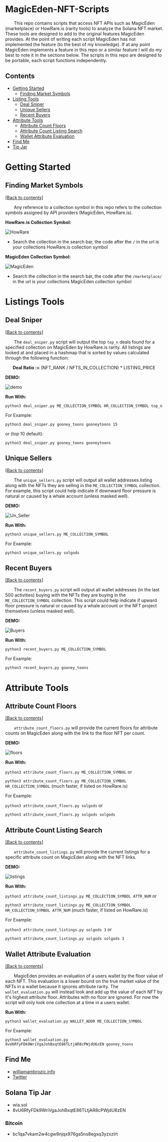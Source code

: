 # MagicEden-NFT-Scripts

&nbsp;&nbsp;&nbsp;&nbsp;&nbsp;&nbsp; This repo contains scripts that access NFT APIs such as MagicEden (marketplace) or HowRare.is (rarity tools) to analyze the Solana NFT market. These tools are designed to add to the original features MagicEden provides. At the point of writing each script MagicEden has not implemented the feature (to the best of my knowledge). If at any point MagicEden implements a feature in this repo or a similar feature I will do my best to note it in the sections below. The scripts in this repo are designed to be portable, each script functions independently.

## Contents
- [Getting Started](https://github.com/WilliamAmbrozic/MagicEden-NFT-Scripts#Getting-Started)
  - [Finding Market Symbols](https://github.com/WilliamAmbrozic/MagicEden-NFT-Scripts#Finding-Market-Symbols)
- [Listing Tools](https://github.com/WilliamAmbrozic/MagicEden-NFT-Scripts#Listings-&-Sale-Tools)
  - [Deal Sniper](https://github.com/WilliamAmbrozic/MagicEden-NFT-Scripts#Deal-Sniper)  
  - [Unique Sellers](https://github.com/WilliamAmbrozic/MagicEden-NFT-Scripts#Unique-Sellers)
  - [Recent Buyers](https://github.com/WilliamAmbrozic/MagicEden-NFT-Scripts#Recent-Buyers)
- [Attribute Tools](https://github.com/WilliamAmbrozic/MagicEden-NFT-Scripts#Attribute-Tools)
  - [Attribute Count Floors](https://github.com/WilliamAmbrozic/MagicEden-NFT-Scripts#Attribute-Tools)
  - [Attribute Count Listing Search](https://github.com/WilliamAmbrozic/MagicEden-NFT-Scripts#Attribute-Count-Listing-Search)
  - [Wallet Attribute Evaluation](https://github.com/WilliamAmbrozic/MagicEden-NFT-Scripts#Wallet-Attribute-Evaluation)  
- [Find Me](https://github.com/WilliamAmbrozic/MagicEden-NFT-Scripts#find-me)
- [Tip Jar](https://github.com/WilliamAmbrozic/MagicEden-NFT-Scripts#Solana-Tip-Jar)

# Getting Started

## Finding Market Symbols

[[Back to contents]](https://github.com/WilliamAmbrozic/MagicEden-NFT-Scripts#contents)

&nbsp;&nbsp;&nbsp;&nbsp;&nbsp;&nbsp; Any reference to a collection symbol in this repo refers to the collection symbols assigned by API providers (MagicEden, HowRare.is). 

**HowRare.is Collection Symbol:**

![HowRare](https://imgur.com/QgD1QYI.png)

* Search the collection in the search bar, the code after the ```/``` in the url is your collections HowRare.is collection symbol

**MagicEden Collection Symbol:**

![MagicEden](https://imgur.com/KF80Rwn.png)

* Search the collection in the search bar, the code after the ```/marketplace/``` in the url is your collections MagicEden collection symbol

# Listings Tools

## Deal Sniper

[[Back to contents]](https://github.com/WilliamAmbrozic/MagicEden-NFT-Scripts#contents)

&nbsp;&nbsp;&nbsp;&nbsp;&nbsp;&nbsp; The ```deal_sniper.py``` script will output the top ```top_n``` deals found for a specified collection on MagicEden by HowRare.is rarity. All listings are looked at and placed in a hashmap that is sorted by values calculated through the following function:

&nbsp;&nbsp;&nbsp;&nbsp;&nbsp;&nbsp;**Deal Ratio :=** (NFT_RANK / NFTS_IN_COLLECTION) * LISTING_PRICE

**DEMO:**

![demo](https://imgur.com/WKNhXWr.png)

**Run With:**

```python3 deal_sniper.py ME_COLLECTION_SYMBOL HR_COLLECTION_SYMBOL top_n```

For Example:

```python3 deal_sniper.py gooney_toons gooneytoons 15```

or (top 10 default):

```python3 deal_sniper.py gooney_toons gooneytoons```

## Unique Sellers

[[Back to contents]](https://github.com/WilliamAmbrozic/MagicEden-NFT-Scripts#contents)

&nbsp;&nbsp;&nbsp;&nbsp;&nbsp;&nbsp; The ```unique_sellers.py``` script will output all wallet addresses listing along with the NFTs they are selling in the ```ME_COLLECTION_SYMBOL``` collection. For example, this script could help indicate if downward floor pressure is natural or caused by a whale account (unless masked well). 

**DEMO:**

![Un_Seller](https://imgur.com/qTbnq1D.png)

**Run With:**

```python3 unique_sellers.py ME_COLLECTION_SYMBOL```

For Example:

```python3 unique_sellers.py solgods```

## Recent Buyers

[[Back to contents]](https://github.com/WilliamAmbrozic/MagicEden-NFT-Scripts#contents)

&nbsp;&nbsp;&nbsp;&nbsp;&nbsp;&nbsp; The ```recent_buyers.py``` script will output all wallet addresses (in the last 500 activities) buying with the NFTs they are buying in the ```ME_COLLECTION_SYMBOL``` collection. This script could help indicate if upward floor pressure is natural or caused by a whale account or the NFT project themselves (unless masked well). 

**DEMO:**

![Buyers](https://imgur.com/qTbnq1D.png)

**Run With:**

```python3 recent_buyers.py ME_COLLECTION_SYMBOL```

For Example:

```python3 recent_buyers.py gooney_toons```

# Attribute Tools

## Attribute Count Floors

[[Back to contents]](https://github.com/WilliamAmbrozic/MagicEden-NFT-Scripts#contents)

&nbsp;&nbsp;&nbsp;&nbsp;&nbsp;&nbsp; ```attribute_count_floors.py``` will provide the current floors for attribute counts on MagicEden along with the link to the floor NFT per count.

**DEMO:**

![floors](https://imgur.com/oE8D5M3.png)

**Run With:**

```python3 attribute_count_floors.py ME_COLLECTION_SYMBOL``` or 

```python3 attribute_count_floors.py ME_COLLECTION_SYMBOL HR_COLLECTION_SYMBOL``` (much faster, if listed on HowRare.is)

For Example:

```python3 attribute_count_floors.py solgods``` or

```python3 attribute_count_floors.py solgods solgods```

## Attribute Count Listing Search

[[Back to contents]](https://github.com/WilliamAmbrozic/MagicEden-NFT-Scripts#contents)

&nbsp;&nbsp;&nbsp;&nbsp;&nbsp;&nbsp; ```attribute_count_listings.py``` will provide the current listings for a specific attribute count on MagicEden along with the NFT links.

**DEMO:**

![listings](https://imgur.com/haKZDSt.png)

**Run With:**

```python3 attribute_count_listings.py ME_COLLECTION_SYMBOL ATTR_NUM``` or 

```python3 attribute_count_listings.py ME_COLLECTION_SYMBOL HR_COLLECTION_SYMBOL ATTR_NUM``` (much faster, if listed on HowRare.is)

For Example:

```python3 attribute_count_listings.py solgods 3``` or

```python3 attribute_count_listings.py solgods solgods 3```


## Wallet Attribute Evaluation

[[Back to contents]](https://github.com/WilliamAmbrozic/MagicEden-NFT-Scripts#contents)

&nbsp;&nbsp;&nbsp;&nbsp;&nbsp;&nbsp; MagicEden provides an evaluation of a users wallet by the floor value of each NFT. This evaluation is a lower bound on the true market value of the NFTs in a wallet because it ignores attribute rarity. The ```wallet_evaluation.py``` will instead look and add up the value of each NFT by it's highest attribute floor. Attributes with no floor are ignored. For now the script will only look one collection at a time in a users wallet.

**Run With:**

```python3 wallet_evaluation.py WALLET_ADDR ME_COLLECTION_SYMBOL```

For Example:

```python3 wallet_evaluation.py 8vU6RfyFDk9WriVgaJohBxqtE86TLtjAR8cPWjdU6zEN gooney_toons```


## Find Me

- [williamambrozic.info](https://williamambrozic.info)
- [Twitter](https://twitter.com/WilliamAmbrozic)

## Solana Tip Jar
  * wia.sol 
  * 8vU6RfyFDk9WriVgaJohBxqtE86TLtjAR8cPWjdU6zEN
### Bitcoin
  * bc1qa7vkam2w4cgw8njqx976ga5ns8egsq3yzxzlrt



